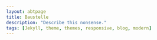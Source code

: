 ```yaml
---
layout: abtpage
title: Baustelle
description: "Describe this nonsense."
tags: [Jekyll, theme, themes, responsive, blog, modern]
---
```


